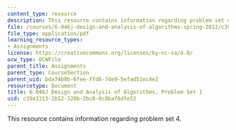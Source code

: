 ```yaml
---
content_type: resource
description: This resource contains information regarding problem set 4.
file: /courses/6-046j-design-and-analysis-of-algorithms-spring-2012/c39a13132b52328b2bc80c8baf6dfe52_MIT6_046JS12_ps4.pdf
file_type: application/pdf
learning_resource_types:
- Assignments
license: https://creativecommons.org/licenses/by-nc-sa/4.0/
ocw_type: OCWFile
parent_title: Assignments
parent_type: CourseSection
parent_uid: bda74b8b-6fee-ffd8-7de9-5efad51ec4e2
resourcetype: Document
title: 6.046J Design and Analysis of Algorithms, Problem Set 1
uid: c39a1313-2b52-328b-2bc8-0c8baf6dfe52
---
```

This resource contains information regarding problem set 4.